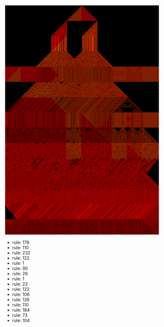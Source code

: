![photo](./output.png) 
 * rule: 178
* rule: 110
* rule: 232
* rule: 122
* rule: 1
* rule: 90
* rule: 26
* rule: 1
* rule: 22
* rule: 122
* rule: 106
* rule: 126
* rule: 110
* rule: 184
* rule: 73
* rule: 104
